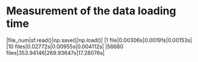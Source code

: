 # Measurement of the data loading time

|file_num|sf.read()|np.save()|np.load()|
|1 file|0.00306s|0.00191s|0.00153s|
|10 files|0.02772s|0.00955s|0.004112s|
|56680 files|353.94146|269.93647s|17.28076s|
